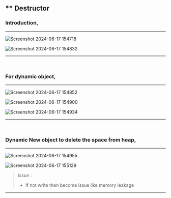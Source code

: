
## ** Destructor


### Introduction,

<hr>

![Screenshot 2024-06-17 154718](https://github.com/Mehul237/Core-Subjects/assets/117193057/e5c42c34-f4c0-4c79-948f-a21f932089ca)

![Screenshot 2024-06-17 154832](https://github.com/Mehul237/Core-Subjects/assets/117193057/f25c4be5-58fe-4019-8560-8aa44534f49e)

<hr>
<br>

### For dynamic object,

<hr>

![Screenshot 2024-06-17 154852](https://github.com/Mehul237/Core-Subjects/assets/117193057/e4d54fe2-71b0-46e2-b85f-640b56a2f95c)

![Screenshot 2024-06-17 154900](https://github.com/Mehul237/Core-Subjects/assets/117193057/b1f55ad3-115d-49e8-8850-b0ef14f7430a)

![Screenshot 2024-06-17 154934](https://github.com/Mehul237/Core-Subjects/assets/117193057/f519dfa1-527f-49e4-a8aa-c3e5e0374f06)

<hr>
<br>

### Dynamic New object to delete the space from heap,

<hr>

![Screenshot 2024-06-17 154955](https://github.com/Mehul237/Core-Subjects/assets/117193057/f747856c-b133-4342-acd4-9cd1f286f932)

![Screenshot 2024-06-17 155129](https://github.com/Mehul237/Core-Subjects/assets/117193057/68d1b2e3-479c-46c6-b380-b1ef9bf70aa0)

> <i> Issue </i> :
>  - If not write then become issue like memory leakage

<hr>
